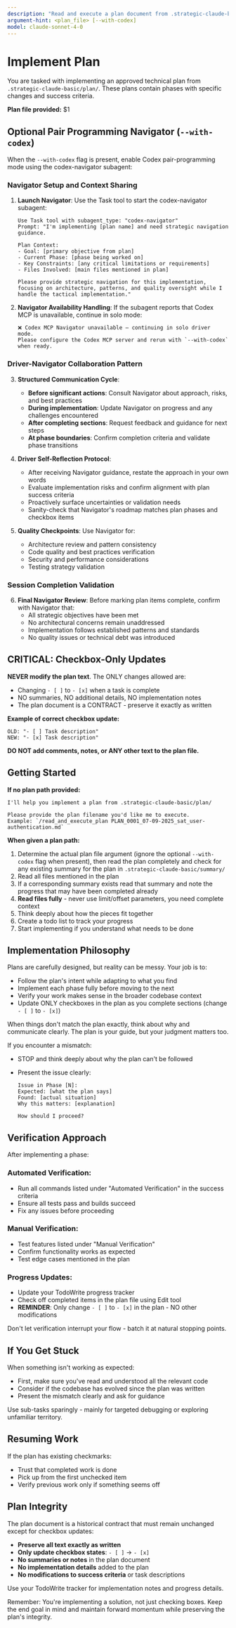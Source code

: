 ```yaml
---
description: "Read and execute a plan document from .strategic-claude-basic/plan/"
argument-hint: <plan_file> [--with-codex]
model: claude-sonnet-4-0
---
```


# Implement Plan

You are tasked with implementing an approved technical plan from `.strategic-claude-basic/plan/`. These plans contain phases with specific changes and success criteria.

**Plan file provided:** $1

## Optional Pair Programming Navigator (`--with-codex`)

When the `--with-codex` flag is present, enable Codex pair-programming mode using the codex-navigator subagent:

### Navigator Setup and Context Sharing

1. **Launch Navigator**: Use the Task tool to start the codex-navigator subagent:
   ```
   Use Task tool with subagent_type: "codex-navigator"
   Prompt: "I'm implementing [plan name] and need strategic navigation guidance.

   Plan Context:
   - Goal: [primary objective from plan]
   - Current Phase: [phase being worked on]
   - Key Constraints: [any critical limitations or requirements]
   - Files Involved: [main files mentioned in plan]

   Please provide strategic navigation for this implementation, focusing on architecture, patterns, and quality oversight while I handle the tactical implementation."
   ```

2. **Navigator Availability Handling**: If the subagent reports that Codex MCP is unavailable, continue in solo mode:
   ```
   ❌ Codex MCP Navigator unavailable — continuing in solo driver mode.
   Please configure the Codex MCP server and rerun with `--with-codex` when ready.
   ```

### Driver-Navigator Collaboration Pattern

3. **Structured Communication Cycle**:
   - **Before significant actions**: Consult Navigator about approach, risks, and best practices
   - **During implementation**: Update Navigator on progress and any challenges encountered
   - **After completing sections**: Request feedback and guidance for next steps
   - **At phase boundaries**: Confirm completion criteria and validate phase transitions

4. **Driver Self-Reflection Protocol**:
   - After receiving Navigator guidance, restate the approach in your own words
   - Evaluate implementation risks and confirm alignment with plan success criteria
   - Proactively surface uncertainties or validation needs
   - Sanity-check that Navigator's roadmap matches plan phases and checkbox items

5. **Quality Checkpoints**: Use Navigator for:
   - Architecture review and pattern consistency
   - Code quality and best practices verification
   - Security and performance considerations
   - Testing strategy validation

### Session Completion Validation

6. **Final Navigator Review**: Before marking plan items complete, confirm with Navigator that:
   - All strategic objectives have been met
   - No architectural concerns remain unaddressed
   - Implementation follows established patterns and standards
   - No quality issues or technical debt was introduced

## CRITICAL: Checkbox-Only Updates

**NEVER modify the plan text**. The ONLY changes allowed are:
- Changing `- [ ]` to `- [x]` when a task is complete
- NO summaries, NO additional details, NO implementation notes
- The plan document is a CONTRACT - preserve it exactly as written

**Example of correct checkbox update:**
```
OLD: "- [ ] Task description"
NEW: "- [x] Task description"
```

**DO NOT add comments, notes, or ANY other text to the plan file.**

## Getting Started

**If no plan path provided:**
```
I'll help you implement a plan from .strategic-claude-basic/plan/

Please provide the plan filename you'd like me to execute.
Example: `/read_and_execute_plan PLAN_0001_07-09-2025_sat_user-authentication.md`
```

**When given a plan path:**

1. Determine the actual plan file argument (ignore the optional `--with-codex` flag when present), then read the plan completely and check for any existing summary for the plan in `.strategic-claude-basic/summary/`
2. Read all files mentioned in the plan
3. If a corresponding summary exists read that summary and note the progress that may have been completed already
4. **Read files fully** - never use limit/offset parameters, you need complete context
5. Think deeply about how the pieces fit together
6. Create a todo list to track your progress
7. Start implementing if you understand what needs to be done

## Implementation Philosophy

Plans are carefully designed, but reality can be messy. Your job is to:

- Follow the plan's intent while adapting to what you find
- Implement each phase fully before moving to the next
- Verify your work makes sense in the broader codebase context
- Update ONLY checkboxes in the plan as you complete sections (change `- [ ]` to `- [x]`)

When things don't match the plan exactly, think about why and communicate clearly. The plan is your guide, but your judgment matters too.

If you encounter a mismatch:

- STOP and think deeply about why the plan can't be followed
- Present the issue clearly:

  ```
  Issue in Phase [N]:
  Expected: [what the plan says]
  Found: [actual situation]
  Why this matters: [explanation]

  How should I proceed?
  ```

## Verification Approach

After implementing a phase:

### Automated Verification:
- Run all commands listed under "Automated Verification" in the success criteria
- Ensure all tests pass and builds succeed
- Fix any issues before proceeding

### Manual Verification:
- Test features listed under "Manual Verification" 
- Confirm functionality works as expected
- Test edge cases mentioned in the plan

### Progress Updates:
- Update your TodoWrite progress tracker
- Check off completed items in the plan file using Edit tool
- **REMINDER**: Only change `- [ ]` to `- [x]` in the plan - NO other modifications

Don't let verification interrupt your flow - batch it at natural stopping points.

## If You Get Stuck

When something isn't working as expected:

- First, make sure you've read and understood all the relevant code
- Consider if the codebase has evolved since the plan was written
- Present the mismatch clearly and ask for guidance

Use sub-tasks sparingly - mainly for targeted debugging or exploring unfamiliar territory.

## Resuming Work

If the plan has existing checkmarks:

- Trust that completed work is done
- Pick up from the first unchecked item
- Verify previous work only if something seems off

## Plan Integrity

The plan document is a historical contract that must remain unchanged except for checkbox updates:

- **Preserve all text exactly as written**
- **Only update checkbox states**: `- [ ]` → `- [x]`
- **No summaries or notes** in the plan document
- **No implementation details** added to the plan
- **No modifications to success criteria** or task descriptions

Use your TodoWrite tracker for implementation notes and progress details.

Remember: You're implementing a solution, not just checking boxes. Keep the end goal in mind and maintain forward momentum while preserving the plan's integrity.
